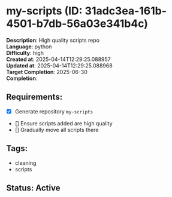 # my-scripts (ID: 31adc3ea-161b-4501-b7db-56a03e341b4c)

**Description**: High quality scripts repo  
**Language**: python  
**Difficulty**: high  
**Created at**: 2025-04-14T12:29:25.088957  
**Updated at**: 2025-04-14T12:29:25.088968  
**Target Completion**: 2025-06-30  
**Completion**:

## Requirements:

- [x] Generate repository `my-scripts`
- [] Ensure scripts added are high quality
- [] Gradually move all scripts there

## Tags:

- cleaning
- scripts

## Status: Active
